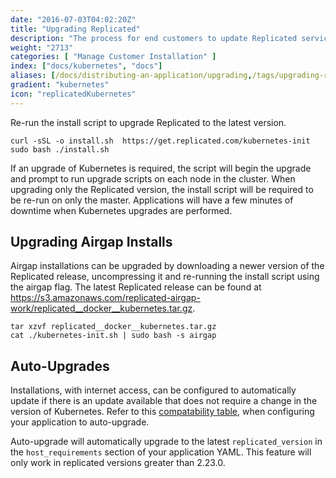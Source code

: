 ```yaml
---
date: "2016-07-03T04:02:20Z"
title: "Upgrading Replicated"
description: "The process for end customers to update Replicated services to access the latest improvements to the underlying system since their installation."
weight: "2713"
categories: [ "Manage Customer Installation" ]
index: ["docs/kubernetes", "docs"]
aliases: [/docs/distributing-an-application/upgrading,/tags/upgrading-replicated/,/docs/distributing-an-application/upgrading/]
gradient: "kubernetes"
icon: "replicatedKubernetes"
---
```


Re-run the install script to upgrade Replicated to the latest version.
```shell
curl -sSL -o install.sh  https://get.replicated.com/kubernetes-init
sudo bash ./install.sh
```

If an upgrade of Kubernetes is required, the script will begin the upgrade and prompt to run upgrade scripts on each node in the cluster.
When upgrading only the Replicated version, the install script will be required to be re-run on only the master.
Applications will have a few minutes of downtime when Kubernetes upgrades are performed.

## Upgrading Airgap Installs
Airgap installations can be upgraded by downloading a newer version of the Replicated release, uncompressing it and re-running the install script using the airgap flag.  The latest Replicated release can be found at
https://s3.amazonaws.com/replicated-airgap-work/replicated__docker__kubernetes.tar.gz.

```shell
tar xzvf replicated__docker__kubernetes.tar.gz
cat ./kubernetes-init.sh | sudo bash -s airgap
```

## Auto-Upgrades
Installations, with internet access, can be configured to automatically update if there is an update available that does not require a change in the version of Kubernetes. Refer to this [compatability table](../installing/#compatible-kubernetes-versions), when configuring your application to auto-upgrade.

Auto-upgrade will automatically upgrade to the latest `replicated_version` in the `host_requirements` section of your application YAML. This feature will only work in replicated versions greater than 2.23.0.
